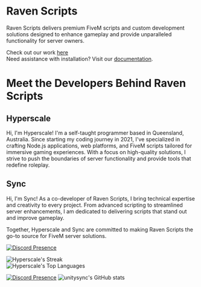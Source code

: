# Raven Scripts  

Raven Scripts delivers premium FiveM scripts and custom development solutions designed to enhance gameplay and provide unparalleled functionality for server owners.  

Check out our work [here](https://pribilovic.net)  
Need assistance with installation? Visit our [documentation](https://docs.pribilovic.net).  

# Meet the Developers Behind Raven Scripts  

## Hyperscale  
Hi, I'm Hyperscale! I'm a self-taught programmer based in Queensland, Australia. Since starting my coding journey in 2021, I've specialized in crafting Node.js applications, web platforms, and FiveM scripts tailored for immersive gaming experiences. With a focus on high-quality solutions, I strive to push the boundaries of server functionality and provide tools that redefine roleplay.  

## Sync  
Hi, I'm Sync! As a co-developer of Raven Scripts, I bring technical expertise and creativity to every project. From advanced scripting to streamlined server enhancements, I am dedicated to delivering scripts that stand out and improve gameplay.  

Together, Hyperscale and Sync are committed to making Raven Scripts the go-to source for FiveM server solutions.  

[![Discord Presence](https://lanyard.cnrad.dev/api/906061699562475581?=idleMessage=Always%Coding%Something%Awesome)](https://pribilovic.net)  

![Hyperscale's Streak](https://github-readme-streak-stats.herokuapp.com/?user=Hyperscale1&theme=onedark&hide_border=true)  
![Hyperscale's Top Languages](https://github-readme-stats.vercel.app/api/top-langs/?username=Hyperscale1&theme=onedark&show_icons=true&hide_border=true&layout=compact)  


[![Discord Presence](https://lanyard.cnrad.dev/api/265742868587479050)](https://discord.com/users/265742868587479050)
![unitysync's GitHub stats](https://github-readme-stats.vercel.app/api?username=unitysync&show_icons=true&theme=ambient_gradient)
